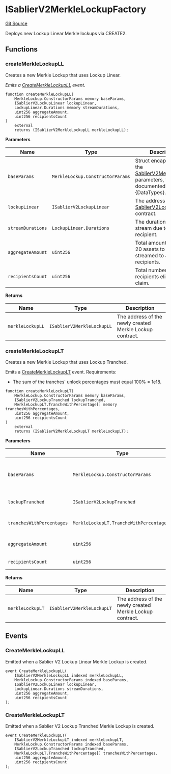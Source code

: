# ISablierV2MerkleLockupFactory

[Git Source](https://github.com/sablier-labs/v2-periphery/blob/73831c7dcaa5ec4e2fed6caa0f8040154e53030a/src/interfaces/ISablierV2MerkleLockupFactory.sol)

Deploys new Lockup Linear Merkle lockups via CREATE2.

## Functions

### createMerkleLockupLL

Creates a new Merkle Lockup that uses Lockup Linear.

_Emits a
[CreateMerkleLockupLL](/docs/contracts/v2/reference/periphery/interfaces/interface.ISablierV2MerkleLockupFactory.md#createmerklelockupll)
event._

```solidity
function createMerkleLockupLL(
    MerkleLockup.ConstructorParams memory baseParams,
    ISablierV2LockupLinear lockupLinear,
    LockupLinear.Durations memory streamDurations,
    uint256 aggregateAmount,
    uint256 recipientsCount
)
    external
    returns (ISablierV2MerkleLockupLL merkleLockupLL);
```

**Parameters**

| Name              | Type                             | Description                                                                                                                                                                 |
| ----------------- | -------------------------------- | --------------------------------------------------------------------------------------------------------------------------------------------------------------------------- |
| `baseParams`      | `MerkleLockup.ConstructorParams` | Struct encapsulating the [SablierV2MerkleLockup](/docs/contracts/v2/reference/periphery/contract.SablierV2MerkleLockup.md) parameters, which are documented in {DataTypes}. |
| `lockupLinear`    | `ISablierV2LockupLinear`         | The address of the [SablierV2LockupLinear](docs/contracts/v2/reference/core/contract.SablierV2LockupLinear.md) contract.                                                    |
| `streamDurations` | `LockupLinear.Durations`         | The durations for each stream due to the recipient.                                                                                                                         |
| `aggregateAmount` | `uint256`                        | Total amount of ERC-20 assets to be streamed to all recipients.                                                                                                             |
| `recipientsCount` | `uint256`                        | Total number of recipients eligible to claim.                                                                                                                               |

**Returns**

| Name             | Type                       | Description                                              |
| ---------------- | -------------------------- | -------------------------------------------------------- |
| `merkleLockupLL` | `ISablierV2MerkleLockupLL` | The address of the newly created Merkle Lockup contract. |

### createMerkleLockupLT

Creates a new Merkle Lockup that uses Lockup Tranched.

Emits a
[CreateMerkleLockupLT](/docs/contracts/v2/reference/periphery/interfaces/interface.ISablierV2MerkleLockupFactory.md#createmerklelockuplt)
event. Requirements:

- The sum of the tranches' unlock percentages must equal 100% = 1e18.

```solidity
function createMerkleLockupLT(
    MerkleLockup.ConstructorParams memory baseParams,
    ISablierV2LockupTranched lockupTranched,
    MerkleLockupLT.TrancheWithPercentage[] memory tranchesWithPercentages,
    uint256 aggregateAmount,
    uint256 recipientsCount
)
    external
    returns (ISablierV2MerkleLockupLT merkleLockupLT);
```

**Parameters**

| Name                      | Type                                     | Description                                                                                                                                                                 |
| ------------------------- | ---------------------------------------- | --------------------------------------------------------------------------------------------------------------------------------------------------------------------------- |
| `baseParams`              | `MerkleLockup.ConstructorParams`         | Struct encapsulating the [SablierV2MerkleLockup](/docs/contracts/v2/reference/periphery/contract.SablierV2MerkleLockup.md) parameters, which are documented in {DataTypes}. |
| `lockupTranched`          | `ISablierV2LockupTranched`               | The address of the [SablierV2LockupTranched](docs/contracts/v2/reference/core/contract.SablierV2LockupTranched.md) contract.                                                |
| `tranchesWithPercentages` | `MerkleLockupLT.TrancheWithPercentage[]` | The tranches with their respective unlock percentages.                                                                                                                      |
| `aggregateAmount`         | `uint256`                                | Total amount of ERC-20 assets to be streamed to all recipients.                                                                                                             |
| `recipientsCount`         | `uint256`                                | Total number of recipients eligible to claim.                                                                                                                               |

**Returns**

| Name             | Type                       | Description                                              |
| ---------------- | -------------------------- | -------------------------------------------------------- |
| `merkleLockupLT` | `ISablierV2MerkleLockupLT` | The address of the newly created Merkle Lockup contract. |

## Events

### CreateMerkleLockupLL

Emitted when a Sablier V2 Lockup Linear Merkle Lockup is created.

```solidity
event CreateMerkleLockupLL(
    ISablierV2MerkleLockupLL indexed merkleLockupLL,
    MerkleLockup.ConstructorParams indexed baseParams,
    ISablierV2LockupLinear lockupLinear,
    LockupLinear.Durations streamDurations,
    uint256 aggregateAmount,
    uint256 recipientsCount
);
```

### CreateMerkleLockupLT

Emitted when a Sablier V2 Lockup Tranched Merkle Lockup is created.

```solidity
event CreateMerkleLockupLT(
    ISablierV2MerkleLockupLT indexed merkleLockupLT,
    MerkleLockup.ConstructorParams indexed baseParams,
    ISablierV2LockupTranched lockupTranched,
    MerkleLockupLT.TrancheWithPercentage[] tranchesWithPercentages,
    uint256 aggregateAmount,
    uint256 recipientsCount
);
```
